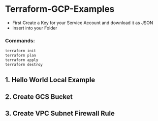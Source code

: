 # Terraform-GCP-Examples

* First Create a Key for your Service Account and download it as JSON
* Insert into your Folder

### Commands:
```sh
terraform init
terraform plan
terraform apply
terraform destroy
```

## 1. Hello World Local Example

## 2. Create GCS Bucket

## 3. Create VPC Subnet Firewall Rule